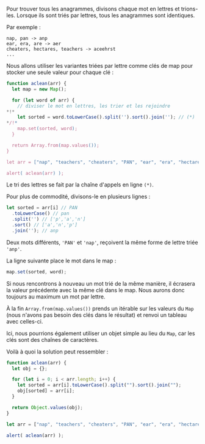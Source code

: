Pour trouver tous les anagrammes, divisons chaque mot en lettres et trions-les. Lorsque ils sont triés par lettres, tous les anagrammes sont identiques.

Par exemple :

```
nap, pan -> anp
ear, era, are -> aer
cheaters, hectares, teachers -> aceehrst
...
```

Nous allons utiliser les variantes triées par lettre comme clés de map pour stocker une seule valeur pour chaque clé :

```js run
function aclean(arr) {
  let map = new Map();

  for (let word of arr) {
    // diviser le mot en lettres, les trier et les rejoindre
*!*
    let sorted = word.toLowerCase().split('').sort().join(''); // (*)
*/!*
    map.set(sorted, word);
  }

  return Array.from(map.values());
}

let arr = ["nap", "teachers", "cheaters", "PAN", "ear", "era", "hectares"];

alert( aclean(arr) );
```

Le tri des lettres se fait par la chaîne d'appels en ligne `(*)`.

Pour plus de commodité, divisons-le en plusieurs lignes :

```js
let sorted = arr[i] // PAN
  .toLowerCase() // pan
  .split('') // ['p','a','n']
  .sort() // ['a','n','p']
  .join(''); // anp
```

Deux mots différents, `'PAN'` et `'nap'`, reçoivent la même forme de lettre triée `'anp'`.

La ligne suivante place le mot dans le map :

```js
map.set(sorted, word);
```

Si nous rencontrons à nouveau un mot trié de la même manière, il écrasera la valeur précédente avec la même clé dans le map. Nous aurons donc toujours au maximum un mot par lettre.

À la fin `Array.from(map.values())` prends un itérable sur les valeurs du `Map` (nous n'avons pas besoin des clés dans le résultat) et renvoi un tableau avec celles-ci.

Ici, nous pourrions également utiliser un objet simple au lieu du `Map`, car les clés sont des chaînes de caractères.

Voilà à quoi la solution peut ressembler :

```js run demo
function aclean(arr) {
  let obj = {};

  for (let i = 0; i < arr.length; i++) {
    let sorted = arr[i].toLowerCase().split("").sort().join("");
    obj[sorted] = arr[i];
  }

  return Object.values(obj);
}

let arr = ["nap", "teachers", "cheaters", "PAN", "ear", "era", "hectares"];

alert( aclean(arr) );
```
